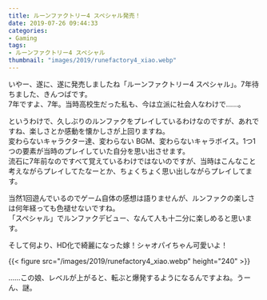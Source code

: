 ```yaml
---
title: ルーンファクトリー4 スペシャル発売！
date: 2019-07-26 09:44:33
categories:
- Gaming
tags:
- ルーンファクトリー4 スペシャル
thumbnail: "images/2019/runefactory4_xiao.webp"
---
```


いやー、遂に、遂に発売しましたね「ルーンファクトリー4 スペシャル」。7年待ちました、きんつばです。  
7年ですよ、7年。当時高校生だった私も、今は立派に社会人なわけで……。

というわけで、久しぶりのルンファクをプレイしているわけなのですが、あれですね、楽しさとか感動を懐かしさが上回りますね。  
変わらないキャラクター達、変わらない BGM、変わらないキャラボイス。1つ1つの要素が当時のプレイしていた自分を思い出させます。  
流石に7年前なのですべて覚えているわけではないのですが、当時はこんなこと考えながらプレイしてたなーとか、ちょくちょく思い出しながらプレイしてます。  

当然1回遊んでいるのでゲーム自体の感想は語りませんが、ルンファクの楽しさは何年経っても色褪せないですね。  
「スペシャル」でルンファクデビュー、なんて人も十二分に楽しめると思います。

そして何より、HD化で綺麗になった嫁！シャオパイちゃん可愛いよ！

{{< figure src="/images/2019/runefactory4_xiao.webp" height="240" >}}

……この娘、レベルが上がると、転ぶと爆発するようになるんですよね。うーん、謎。